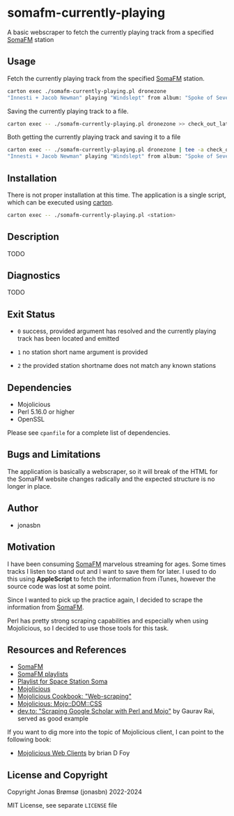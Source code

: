 # somafm-currently-playing

A basic webscraper to fetch the currently playing track from a specified [SomaFM] station

## Usage

Fetch the currently playing track from the specified [SomaFM] station.

```bash
carton exec ./somafm-currently-playing.pl dronezone
"Innesti + Jacob Newman" playing "Windslept" from album: "Spoke of Several"
```

Saving the currently playing track to a file.

```bash
carton exec -- ./somafm-currently-playing.pl dronezone >> check_out_later.txt
```

Both getting the currently playing track and saving it to a file

```bash
carton exec -- ./somafm-currently-playing.pl dronezone | tee -a check_out_later.txt
"Innesti + Jacob Newman" playing "Windslept" from album: "Spoke of Several"
```

## Installation

There is not proper installation at this time. The application is a single script, which can be executed using [carton](https://metacpan.org/pod/Carton).

```bash
carton exec -- ./somafm-currently-playing.pl <station>
```

## Description

TODO

## Diagnostics

TODO

## Exit Status

- `0` success, provided argument has resolved and the currently playing track has been located and emitted

- `1` no station short name argument is provided

- `2` the provided station shortname does not match any known stations

## Dependencies

- Mojolicious
- Perl 5.16.0 or higher
- OpenSSL

Please see `cpanfile` for a complete list of dependencies.

## Bugs and Limitations

The application is basically a webscraper, so it will break of the HTML for the SomaFM website changes radically and the expected structure is no longer in place.

## Author

- jonasbn

## Motivation

I have been consuming [SomaFM] marvelous streaming for ages. Some times tracks I listen too stand out and I want to save them for later. I used to do this using  **AppleScript** to fetch the information from iTunes, however the source code was lost at some point.

Since I wanted to pick up the practice again, I decided to scrape the information from [SomaFM].

Perl has pretty strong scraping capabilities and especially when using Mojolicious, so I decided to use those tools for this task.

## Resources and References

- [SomaFM]
- [SomaFM playlists](https://somafm.com/playlist/)
- [Playlist for Space Station Soma](https://somafm.com/spacestation/songhistory.html)
- [Mojolicious](https://mojolicious.org/)
- [Mojolicious Cookbook: "Web-scraping"](https://docs.mojolicious.org/Mojolicious/Guides/Cookbook#Web-scraping)
- [Mojolicious: Mojo::DOM::CSS](https://docs.mojolicious.org/Mojo/DOM/CSS)
- [dev.to: "Scraping Google Scholar with Perl and Mojo"](https://dev.to/raigaurav/scrapping-google-scholar-with-perl-and-mojo-4neg) by Gaurav Rai, served as good example

If you want to dig more into the topic of Mojolicious client, I can point to the following book:

- [Mojolicious Web Clients](https://leanpub.com/mojo_web_clients) by brian D Foy

## License and Copyright

Copyright Jonas Brømsø (jonasbn) 2022-2024

MIT License, see separate `LICENSE` file

[SomaFM]: https://somafm.com/
